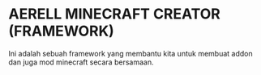 # AERELL MINECRAFT CREATOR (FRAMEWORK)

Ini adalah sebuah framework yang membantu kita untuk membuat addon dan juga mod minecraft secara bersamaan.